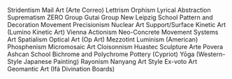 Stridentism
Mail Art (Arte Correo)
Lettrism
Orphism
Lyrical Abstraction
Suprematism
ZERO Group
Gutai Group
New Leipzig School
Pattern and Decoration Movement
Precisionism
Nuclear Art
Support/Surface
Kinetic Art (Lumino Kinetic Art)
Vienna Actionism
Neo-Concrete Movement
Systems Art
Spatialism
Optical Art (Op Art)
Mezzotint
Luminism (American)
Phosphenism
Micromosaic Art
Cloisonnism
Huastec Sculpture
Arte Povera
Ashcan School
Bichrome and Polychrome Pottery (Cypriot)
Yōga (Western-Style Japanese Painting)
Rayonism
Nanyang Art Style
Ex-voto Art
Geomantic Art (Ifá Divination Boards)